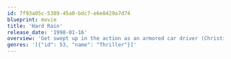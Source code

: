 ```yaml
---
id: 7f93a05c-5389-45a0-bdc7-e6e0429a7d74
blueprint: movie
title: 'Hard Rain'
release_date: '1998-01-16'
overview: 'Get swept up in the action as an armored car driver (Christian Slater) tries to elude a gang of thieves (led by Morgan Freeman) while a flood ravages the countryside. Hard Rain is "a wild, thrilling, chilling action ride" filled with close calls, uncertain loyalties and heart-stopping heroics.'
genres: '[{"id": 53, "name": "Thriller"}]'
---
```

